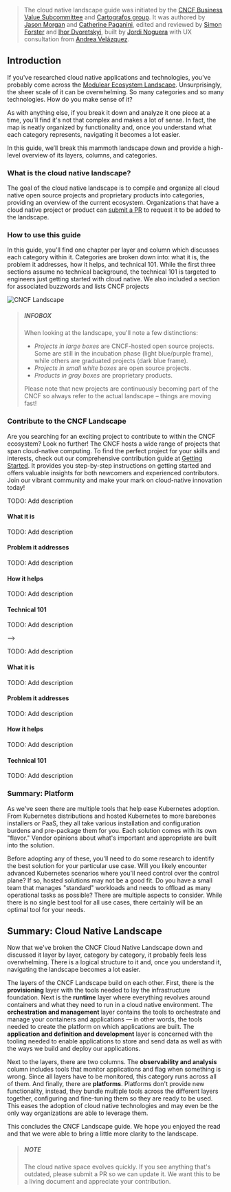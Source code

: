> The cloud native landscape guide was initiated by the
> [CNCF Business Value Subcommittee](https://github.com/cncf/business-value)
> and [Cartografos group](https://github.com/cncf/cartografos). It was authored by
> [Jason Morgan](https://www.linkedin.com/in/jasonmorgan2/) and
> [Catherine Paganini](https://www.linkedin.com/in/catherinepaganini/),
> edited and reviewed by [Simon Forster](https://www.linkedin.com/in/forsters/) and
> [Ihor Dvoretskyi](https://www.linkedin.com/in/idvoretskyi/), built by
> [Jordi Noguera](https://www.linkedin.com/in/jordinoguera/) with UX consultation
> from [Andrea Velázquez](https://www.linkedin.com/in/andreavelazquez1/).

## Introduction

If you've researched cloud native applications and technologies, you've probably come
across the [Modulear Ecosystem Landscape](https://landscape.modular.community). Unsurprisingly,
the sheer scale of it can be overwhelming. So many categories and so many technologies.
How do you make sense of it?

As with anything else, if you break it down and analyze it one piece at a time, you'll
find it's not that complex and makes a lot of sense. In fact, the map is neatly organized
by functionality and, once you understand what each category represents, navigating it
becomes a lot easier.

In this guide, we’ll break this mammoth landscape down and provide a high-level overview
of its layers, columns, and categories.

### What is the cloud native landscape?

The goal of the cloud native landscape is to compile and organize all cloud native open
source projects and proprietary products into categories, providing an overview of the
current ecosystem. Organizations that have a cloud native project or product can
[submit a PR](https://github.com/cncf/landscape/) to request it to be added to the
landscape.

### How to use this guide

In this guide, you'll find one chapter per layer and column which discusses each category
within it. Categories are broken down into: what it is, the problem it addresses, how it
helps, and technical 101. While the first three sections assume no technical background,
the technical 101 is targeted to engineers just getting started with cloud native. We
also included a section for associated buzzwords and lists CNCF projects

![CNCF Landscape](https://landscape.cncf.io/images/landscape_preview.png "CNCF Landscape")

> ##### INFOBOX
>
> When looking at the landscape, you'll note a few distinctions:
>  * *Projects in large boxes* are CNCF-hosted open source projects. Some are still in
>    the incubation phase (light blue/purple frame), while others are graduated
>    projects (dark blue frame).
>  * *Projects in small white boxes* are open source projects.
>  * *Products in gray boxes* are proprietary products.
>
> Please note that new projects are continuously becoming part of the CNCF so
> always refer to the actual landscape – things are moving fast!

### Contribute to the CNCF Landscape

Are you searching for an exciting project to contribute to within the CNCF ecosystem? Look no further! The CNCF hosts a wide range of projects that span cloud-native computing. To find the perfect project for your skills and interests, check out our comprehensive contribution guide at [Getting Started](https://contribute.cncf.io/contributors/getting-started/). It provides you step-by-step instructions on getting started and offers valuable insights for both newcomers and experienced contributors. Join our vibrant community and make your mark on cloud-native innovation today!

<section data-category="Data Avalability Networks">

TODO: Add description

</section>

<section data-subcategory="Data Avalability Networks"
         data-buzzwords="Data Avalability (DA)">

#### What it is

TODO: Add description

#### Problem it addresses

TODO: Add description

#### How it helps

TODO: Add description

#### Technical 101

TODO: Add description

</section> -->

<section data-category="Rollup Frameworks">

TODO: Add description

</section>

<section data-subcategory="Rollup Frameworks"
         data-buzzwords="Rollup Frameworks">

#### What it is

TODO: Add description

#### Problem it addresses

TODO: Add description

#### How it helps

TODO: Add description

#### Technical 101

TODO: Add description

</section>

### Summary: Platform

As we've seen there are multiple tools that help ease Kubernetes adoption. From Kubernetes
distributions and hosted Kubernetes to more barebones installers or PaaS, they all take various
installation and configuration burdens and pre-package them for you. Each solution comes with its
own "flavor." Vendor opinions about what's important and appropriate are built into the solution.

Before adopting any of these, you'll need to do some research to identify the best solution for
your particular use case. Will you likely encounter advanced Kubernetes scenarios where you'll need
control over the control plane? If so, hosted solutions may not be a good fit. Do you have a small
team that manages "standard" workloads and needs to offload as many operational tasks as possible?
There are multiple aspects to consider. While there is no single best tool for all use cases,
there certainly will be an optimal tool for your needs.

## Summary: Cloud Native Landscape

Now that we've broken the CNCF Cloud Native Landscape down and discussed it layer by layer,
category by category, it probably feels less overwhelming. There is a logical structure to it and,
once you understand it, navigating the landscape becomes a lot easier.

The layers of the CNCF Landscape build on each other. First, there is the **provisioning** layer
with the tools needed to lay the infrastructure foundation. Next is the **runtime** layer where
everything revolves around containers and what they need to run in a cloud native environment.
The **orchestration and management** layer contains the tools to orchestrate and manage your
containers and applications — in other words, the tools needed to create the platform on which
applications are built. The **application and definition and development** layer is concerned with the tooling
needed to enable applications to store and send data as well as with the ways we build and
deploy our applications.

Next to the layers, there are two columns. The **observability and analysis** column includes
tools that monitor applications and flag when something is wrong. Since all layers have to be
monitored, this category runs across all of them. And finally, there are **platforms**. Platforms
don't provide new functionality, instead, they bundle multiple tools across the different layers
together, configuring and fine-tuning them so they are ready to be used. This eases the adoption of
cloud native technologies and may even be the only way organizations are able to leverage them.

This concludes the CNCF Landscape guide. We hope you enjoyed the read and that we were able to
bring a little more clarity to the landscape.

> ##### NOTE
>
> The cloud native space evolves quickly. If you see anything that's outdated, please submit a PR
> so we can update it. We want this to be a living document and appreciate your contribution.
